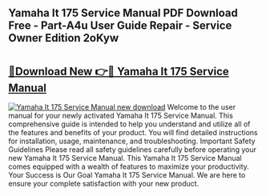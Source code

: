 ## Yamaha It 175 Service Manual PDF Download Free - Part-A4u User Guide Repair - Service Owner Edition 2oKyw

# <h2><a href="http://bc79922.oget.top/?id=Yamaha+It+175+Service+Manual">🔗Download New 👉🔴 Yamaha It 175 Service Manual</a></h2>

[![Yamaha It 175 Service Manual new download](https://i.imgur.com/5g1atiW.png)](http://bc79922.oget.top/?id=Yamaha+It+175+Service+Manual)
Welcome to the user manual for your newly activated Yamaha It 175 Service Manual. This comprehensive guide is intended to help you understand and utilize all of the features and benefits of your product. You will find detailed instructions for installation, usage, maintenance, and troubleshooting. Important Safety Guidelines Please read all safety guidelines carefully before operating your new Yamaha It 175 Service Manual. This Yamaha It 175 Service Manual comes equipped with a wealth of features to maximize your productivity. Your Success is Our Goal Yamaha It 175 Service Manual. We are here to ensure your complete satisfaction with your new product.
